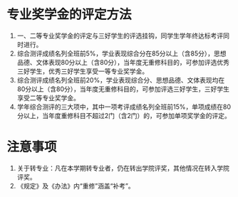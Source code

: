 # 专业奖学金的评定方法
1. 一、二等专业奖学金的评定与三好学生的评选挂钩，同学生学年终达标考评同时进行。
2. 综合测评成绩名列全班前5%，学业表现综合分在85分以上（含85分），思想品德、文体表现80分以上（含80分），当年度无重修科目的，可参加评选优秀三好学生，优秀三好学生享受一等专业奖学金。
3. 综合测评成绩名列全班前20%，学业表现综合分、思想品德、文体表现均在80分以上（含80分），当年度无重修科目的，可参加评选三好学生，三好学生享受二等专业奖学金。
4. 学年综合测评的三大项中，其中一项考评成绩名列全班前15%，单项成绩在80分以上，当年度重修科目不超过2门（含2门）的，可参加单项奖学金的评定。

# 注意事项
1. 关于转专业：凡在本学期转专业者，仍在转出学院评奖，其他情况在转入学院评奖。
2. 《规定》及《办法》内“重修”涵盖“补考”。